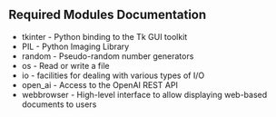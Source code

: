 ## Required Modules Documentation
* tkinter - Python binding to the Tk GUI toolkit
* PIL - Python Imaging Library
* random - Pseudo-random number generators
* os - Read or write a file
* io - facilities for dealing with various types of I/O
* open_ai - Access to the OpenAI REST API
* webbrowser - High-level interface to allow displaying web-based documents to users
